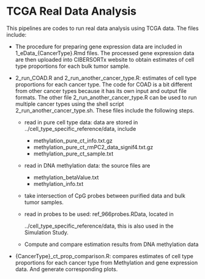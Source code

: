 # TCGA Real Data Analysis

This pipelines are codes to run real data analysis using TCGA data. The files include:

- The procedure for preparing gene expression data are included in 1\_eData\_\{CancerType\}.Rmd files.  The processed gene expression data are then uploaded into CIBERSORTx website to obtain estimates of cell type proportions for each bulk tumor sample. 

- 2\_run\_COAD.R and 2\_run\_another\_cancer_type.R:  estimates of cell type proportions for each cancer type. The code for COAD is a bit different from other cancer types because it has its own input and output file formats. The other file 2\_run_another_cancer_type.R can be used to run multiple cancer types using the shell script  2_run_another_cancer_type.sh. These files include the following steps.

  - read in pure cell type data: data are stored in ../cell_type_specific_reference/data, include

    - methylation_pure_ct_info.txt.gz
    - methylation_pure_ct_rmPC2_data_signif4.txt.gz
    - methylation_pure_ct_sample.txt

  - read in DNA methylation data: the source files are

    - methylation_betaValue.txt
    - methylation_info.txt

  - take intersection of CpG probes between purified data and bulk tumor samples.

  - read in probes to be used: ref_966probes.RData, located in

    ../cell_type_specific_reference/data, this is also used in the Simulation Study.

  - Compute and compare estimation results from DNA methylation data

- \{CancerType\}_ct_prop_comparison.R: compares estimates of cell type proportions for each cancer type from Methylation and gene expression data. And generate corresponding plots.

